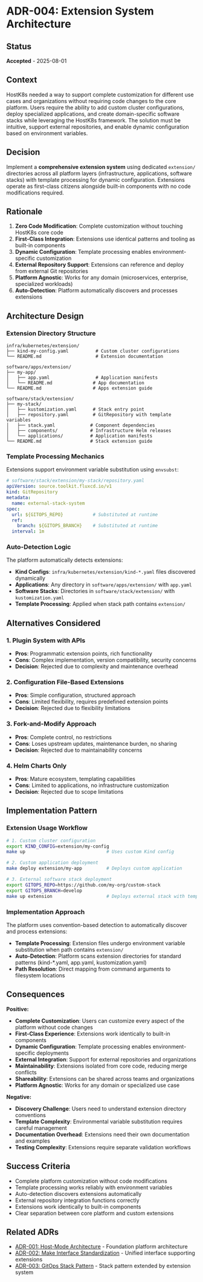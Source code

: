 # ADR-004: Extension System Architecture

## Status
**Accepted** - 2025-08-01

## Context
HostK8s needed a way to support complete customization for different use cases and organizations without requiring code changes to the core platform. Users require the ability to add custom cluster configurations, deploy specialized applications, and create domain-specific software stacks while leveraging the HostK8s framework. The solution must be intuitive, support external repositories, and enable dynamic configuration based on environment variables.

## Decision
Implement a **comprehensive extension system** using dedicated `extension/` directories across all platform layers (infrastructure, applications, software stacks) with template processing for dynamic configuration. Extensions operate as first-class citizens alongside built-in components with no code modifications required.

## Rationale
1. **Zero Code Modification**: Complete customization without touching HostK8s core code
2. **First-Class Integration**: Extensions use identical patterns and tooling as built-in components
3. **Dynamic Configuration**: Template processing enables environment-specific customization
4. **External Repository Support**: Extensions can reference and deploy from external Git repositories
5. **Platform Agnostic**: Works for any domain (microservices, enterprise, specialized workloads)
6. **Auto-Detection**: Platform automatically discovers and processes extensions

## Architecture Design

### Extension Directory Structure
```
infra/kubernetes/extension/
├── kind-my-config.yaml          # Custom cluster configurations
└── README.md                    # Extension documentation

software/apps/extension/
├── my-app/
│   ├── app.yaml                 # Application manifests
│   └── README.md               # App documentation
└── README.md                   # Apps extension guide

software/stack/extension/
├── my-stack/
│   ├── kustomization.yaml      # Stack entry point
│   ├── repository.yaml         # GitRepository with template variables
│   ├── stack.yaml             # Component dependencies
│   ├── components/            # Infrastructure Helm releases
│   └── applications/          # Application manifests
└── README.md                  # Stack extension guide
```

### Template Processing Mechanics
Extensions support environment variable substitution using `envsubst`:

```yaml
# software/stack/extension/my-stack/repository.yaml
apiVersion: source.toolkit.fluxcd.io/v1
kind: GitRepository
metadata:
  name: external-stack-system
spec:
  url: ${GITOPS_REPO}           # Substituted at runtime
  ref:
    branch: ${GITOPS_BRANCH}    # Substituted at runtime
  interval: 1m
```

### Auto-Detection Logic
The platform automatically detects extensions:
- **Kind Configs**: `infra/kubernetes/extension/kind-*.yaml` files discovered dynamically
- **Applications**: Any directory in `software/apps/extension/` with `app.yaml`
- **Software Stacks**: Directories in `software/stack/extension/` with `kustomization.yaml`
- **Template Processing**: Applied when stack path contains `extension/`

## Alternatives Considered

### 1. Plugin System with APIs
- **Pros**: Programmatic extension points, rich functionality
- **Cons**: Complex implementation, version compatibility, security concerns
- **Decision**: Rejected due to complexity and maintenance overhead

### 2. Configuration File-Based Extensions
- **Pros**: Simple configuration, structured approach
- **Cons**: Limited flexibility, requires predefined extension points
- **Decision**: Rejected due to flexibility limitations

### 3. Fork-and-Modify Approach
- **Pros**: Complete control, no restrictions
- **Cons**: Loses upstream updates, maintenance burden, no sharing
- **Decision**: Rejected due to maintainability concerns

### 4. Helm Charts Only
- **Pros**: Mature ecosystem, templating capabilities
- **Cons**: Limited to applications, no infrastructure customization
- **Decision**: Rejected due to scope limitations

## Implementation Pattern

### Extension Usage Workflow
```bash
# 1. Custom cluster configuration
export KIND_CONFIG=extension/my-config
make up                              # Uses custom Kind config

# 2. Custom application deployment
make deploy extension/my-app         # Deploys custom application

# 3. External software stack deployment
export GITOPS_REPO=https://github.com/my-org/custom-stack
export GITOPS_BRANCH=develop
make up extension                    # Deploys external stack with template processing
```

### Implementation Approach
The platform uses convention-based detection to automatically discover and process extensions:

- **Template Processing**: Extension files undergo environment variable substitution when path contains `extension/`
- **Auto-Detection**: Platform scans extension directories for standard patterns (kind-*.yaml, app.yaml, kustomization.yaml)
- **Path Resolution**: Direct mapping from command arguments to filesystem locations

## Consequences

**Positive:**
- **Complete Customization**: Users can customize every aspect of the platform without code changes
- **First-Class Experience**: Extensions work identically to built-in components
- **Dynamic Configuration**: Template processing enables environment-specific deployments
- **External Integration**: Support for external repositories and organizations
- **Maintainability**: Extensions isolated from core code, reducing merge conflicts
- **Shareability**: Extensions can be shared across teams and organizations
- **Platform Agnostic**: Works for any domain or specialized use case

**Negative:**
- **Discovery Challenge**: Users need to understand extension directory conventions
- **Template Complexity**: Environmental variable substitution requires careful management
- **Documentation Overhead**: Extensions need their own documentation and examples
- **Testing Complexity**: Extensions require separate validation workflows

## Success Criteria
- Complete platform customization without code modifications
- Template processing works reliably with environment variables
- Auto-detection discovers extensions automatically
- External repository integration functions correctly
- Extensions work identically to built-in components
- Clear separation between core platform and custom extensions

## Related ADRs
- [ADR-001: Host-Mode Architecture](001-host-mode-architecture.md) - Foundation platform architecture
- [ADR-002: Make Interface Standardization](002-make-interface-standardization.md) - Unified interface supporting extensions
- [ADR-003: GitOps Stack Pattern](003-gitops-stack-pattern.md) - Stack pattern extended by extension system
